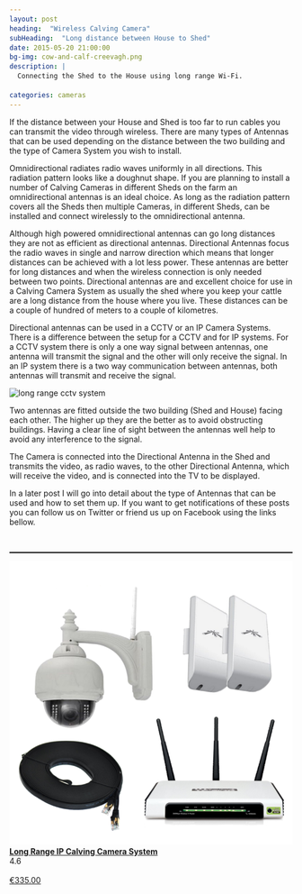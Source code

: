 ```yaml
---
layout: post
heading:  "Wireless Calving Camera"
subHeading:  "Long distance between House to Shed"
date: 2015-05-20 21:00:00
bg-img: cow-and-calf-creevagh.png
description: |
  Connecting the Shed to the House using long range Wi-Fi.

categories: cameras
---
```



If the distance between your House and Shed is too far to run cables you can transmit the video through wireless. There are many types of Antennas that can be used depending on the distance between the two building and the type of Camera System you wish to install.

Omnidirectional radiates radio waves uniformly in all directions. This radiation pattern looks like a doughnut shape. If you are planning to install a number of Calving Cameras in different Sheds on the farm an omnidirectional antennas is an ideal choice. As long as the radiation pattern covers all the Sheds then multiple Cameras, in different Sheds, can be installed and connect wirelessly to the omnidirectional antenna.

Although high powered omnidirectional antennas can go long distances they are not as efficient as directional antennas. Directional Antennas focus the radio waves in single and narrow direction which means that longer distances can be achieved with a lot less power. These antennas are better for long distances and when the wireless connection is only needed between two points.
Directional antennas are and excellent choice for use in a Calving Camera System as usually the shed where you keep your cattle are a long distance from the house where you live. These distances can be a couple of hundred of meters to a couple of kilometres.

Directional antennas can be used in a CCTV or an IP Camera Systems. There is a difference between the setup for a CCTV and for IP systems. For a CCTV system there is only a one way signal between antennas, one antenna will transmit the signal and the other will only receive the signal. In an IP system there is a two way communication between antennas, both antennas will transmit and receive the signal.

<img src="{{site.baseurl}}/img/long-range-cctv.png" alt="long range cctv system">

Two antennas are fitted outside the two building (Shed and House) facing each other. The higher up they are the better as to avoid obstructing buildings. Having a clear line of sight between the antennas well help to avoid any interference to the signal.

The Camera is connected into the Directional Antenna in the Shed and transmits the video, as radio waves, to the other Directional Antenna, which will receive the video, and is connected into the TV to be displayed.


In a later post I will go into detail about the type of Antennas that can be used and how to set them up. If you want to get notifications of these posts you can follow us on Twitter or friend us up on Facebook using the links bellow.


<br/>

<hr style="border-top: 1px solid #000;" />
<div class="row">
     <div class="col-md-3">
        <!-- product image-->
        <a href="/products/long-range-ip-calving-camera-system.html"><img src="/img/products/ip-calving-camera-system.png" class="img-polaroid small-img"></a>
     </div>
     <div class="col-md-8">
        <!-- product title--><a href="/products/long-range-ip-calving-camera-system.html"><strong>Long Range IP Calving Camera System</strong></a>
        <div>
           <!-- product rating-->
        	<span class="stars" id="rating-long-range-ip-camera" data-rating="4.6" data-suspended="suspended" data-star-big="Yes"></span>
			<span>4.6</span>
        </div>
        <!-- product information-->
        <br/>
        <div>
           <!-- buy button-->
        	<a href="/products/long-range-ip-calving-camera-system.html" id="buy-ip-camera-1" data-product-title="Wireless PTZ IP Camera" role="button" data-toggle="modal" class="btn btn-primary btn-mini buy"><i class="icon-shopping-cart icon-white"></i>€335.00</a>
        </div>
     </div>
     <script type="text/javascript" async="" src="http://www.google-analytics.com/ga.js"></script><script type="application/ld+json">
     {
        "@context": "http://schema.org",
        "@type": "Product",
        "name": "Long Range IP Calving Camera System",
        "offers": {
           "@type": "Offer",
           "price": "€335.00",
           "priceCurrency": "EUR"
        },
        "aggregateRating": {
           "@type": "AggregateRating",
           "ratingValue": "4.6",
           "reviewCount": ""
        }
     }
     </script>
</div>  
